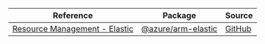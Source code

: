| Reference | Package | Source |
|---|---|---|
|[Resource Management - Elastic](arm-elastic-readme.md)|[@azure/arm-elastic](https://www.npmjs.com/package/@azure/arm-elastic)|[GitHub](https://github.com/Azure/azure-sdk-for-js/blob/main/sdk/elastic/arm-elastic)|
